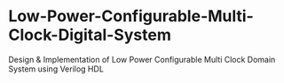 # Low-Power-Configurable-Multi-Clock-Digital-System
Design &amp; Implementation of Low Power Configurable Multi Clock Domain System using Verilog HDL
